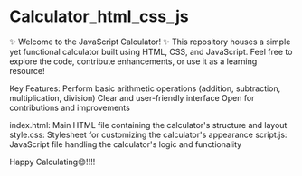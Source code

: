 # Calculator_html_css_js
✨ Welcome to the JavaScript Calculator! ✨
This repository houses a simple yet functional calculator built using HTML, CSS, and JavaScript. Feel free to explore the code, contribute enhancements, or use it as a learning resource!

Key Features:
Perform basic arithmetic operations (addition, subtraction, multiplication, division)
Clear and user-friendly interface
Open for contributions and improvements

index.html: Main HTML file containing the calculator's structure and layout
style.css: Stylesheet for customizing the calculator's appearance
script.js: JavaScript file handling the calculator's logic and functionality

Happy Calculating😊!!!!
